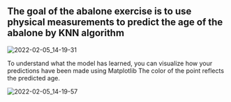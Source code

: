 ## The goal of the abalone exercise is to use physical measurements to predict the age of the abalone by KNN algorithm

![2022-02-05_14-19-31](https://user-images.githubusercontent.com/88204357/152639082-7f905110-e907-4f30-8632-f1441d749e64.png)


To understand what the model has learned, you can visualize how your predictions have been made using Matplotlib
The color of the point reflects the predicted age.

![2022-02-05_14-19-57](https://user-images.githubusercontent.com/88204357/152639127-e82fa50c-65d8-4fab-b2d9-a9bbfb758bc4.png)
